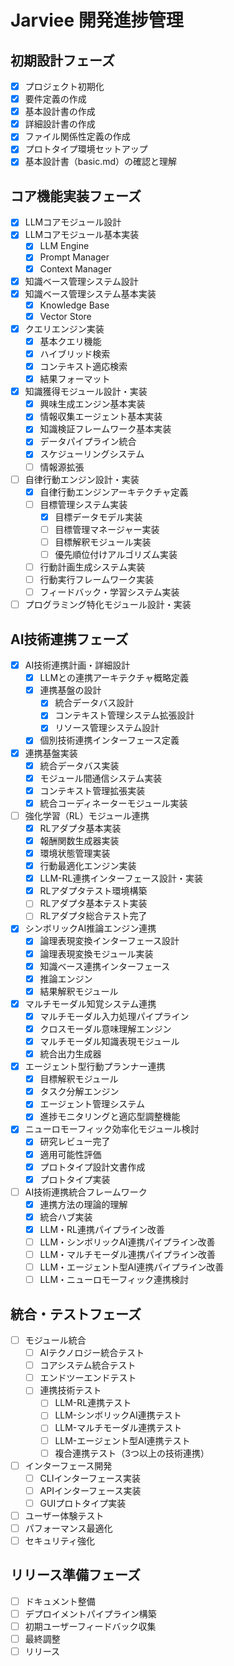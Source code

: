 # Jarviee 開発進捗管理

## 初期設計フェーズ
- [x] プロジェクト初期化
- [x] 要件定義の作成
- [x] 基本設計書の作成
- [x] 詳細設計書の作成
- [x] ファイル関係性定義の作成
- [x] プロトタイプ環境セットアップ
- [x] 基本設計書（basic.md）の確認と理解

## コア機能実装フェーズ
- [x] LLMコアモジュール設計
- [x] LLMコアモジュール基本実装
  - [x] LLM Engine
  - [x] Prompt Manager
  - [x] Context Manager
- [x] 知識ベース管理システム設計
- [x] 知識ベース管理システム基本実装
  - [x] Knowledge Base
  - [x] Vector Store
- [x] クエリエンジン実装
  - [x] 基本クエリ機能
  - [x] ハイブリッド検索
  - [x] コンテキスト適応検索
  - [x] 結果フォーマット
- [x] 知識獲得モジュール設計・実装
  - [x] 興味生成エンジン基本実装
  - [x] 情報収集エージェント基本実装
  - [x] 知識検証フレームワーク基本実装
  - [x] データパイプライン統合
  - [x] スケジューリングシステム
  - [ ] 情報源拡張
- [ ] 自律行動エンジン設計・実装
  - [x] 自律行動エンジンアーキテクチャ定義
  - [ ] 目標管理システム実装
    - [x] 目標データモデル実装
    - [ ] 目標管理マネージャー実装
    - [ ] 目標解釈モジュール実装
    - [ ] 優先順位付けアルゴリズム実装
  - [ ] 行動計画生成システム実装
  - [ ] 行動実行フレームワーク実装
  - [ ] フィードバック・学習システム実装
- [ ] プログラミング特化モジュール設計・実装

## AI技術連携フェーズ
- [x] AI技術連携計画・詳細設計
  - [x] LLMとの連携アーキテクチャ概略定義
  - [x] 連携基盤の設計
    - [x] 統合データバス設計
    - [x] コンテキスト管理システム拡張設計
    - [x] リソース管理システム設計
  - [x] 個別技術連携インターフェース定義
- [x] 連携基盤実装
  - [x] 統合データバス実装
  - [x] モジュール間通信システム実装
  - [x] コンテキスト管理拡張実装
  - [x] 統合コーディネーターモジュール実装
- [ ] 強化学習（RL）モジュール連携
  - [x] RLアダプタ基本実装
  - [x] 報酬関数生成器実装
  - [x] 環境状態管理実装
  - [x] 行動最適化エンジン実装
  - [x] LLM-RL連携インターフェース設計・実装
  - [x] RLアダプタテスト環境構築
  - [ ] RLアダプタ基本テスト実装
  - [ ] RLアダプタ総合テスト完了
- [x] シンボリックAI推論エンジン連携
  - [x] 論理表現変換インターフェース設計
  - [x] 論理表現変換モジュール実装
  - [x] 知識ベース連携インターフェース
  - [x] 推論エンジン
  - [x] 結果解釈モジュール
- [x] マルチモーダル知覚システム連携
  - [x] マルチモーダル入力処理パイプライン
  - [x] クロスモーダル意味理解エンジン
  - [x] マルチモーダル知識表現モジュール
  - [x] 統合出力生成器
- [x] エージェント型行動プランナー連携
  - [x] 目標解釈モジュール
  - [x] タスク分解エンジン
  - [x] エージェント管理システム
  - [x] 進捗モニタリングと適応型調整機能
- [x] ニューロモーフィック効率化モジュール検討
  - [x] 研究レビュー完了
  - [x] 適用可能性評価
  - [x] プロトタイプ設計文書作成
  - [x] プロトタイプ実装
- [ ] AI技術連携統合フレームワーク
  - [x] 連携方法の理論的理解
  - [x] 統合ハブ実装
  - [x] LLM・RL連携パイプライン改善
  - [ ] LLM・シンボリックAI連携パイプライン改善
  - [ ] LLM・マルチモーダル連携パイプライン改善
  - [ ] LLM・エージェント型AI連携パイプライン改善
  - [ ] LLM・ニューロモーフィック連携検討

## 統合・テストフェーズ
- [ ] モジュール統合
  - [ ] AIテクノロジー統合テスト
  - [ ] コアシステム統合テスト
  - [ ] エンドツーエンドテスト
  - [ ] 連携技術テスト
    - [ ] LLM-RL連携テスト
    - [ ] LLM-シンボリックAI連携テスト
    - [ ] LLM-マルチモーダル連携テスト
    - [ ] LLM-エージェント型AI連携テスト
    - [ ] 複合連携テスト（3つ以上の技術連携）
- [ ] インターフェース開発
  - [ ] CLIインターフェース実装
  - [ ] APIインターフェース実装
  - [ ] GUIプロトタイプ実装
- [ ] ユーザー体験テスト
- [ ] パフォーマンス最適化
- [ ] セキュリティ強化

## リリース準備フェーズ
- [ ] ドキュメント整備
- [ ] デプロイメントパイプライン構築
- [ ] 初期ユーザーフィードバック収集
- [ ] 最終調整
- [ ] リリース